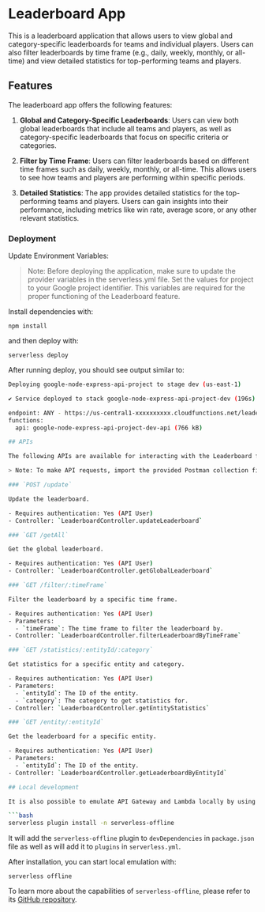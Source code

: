# Leaderboard App

This is a leaderboard application that allows users to view global and category-specific leaderboards for teams and individual players. Users can also filter leaderboards by time frame (e.g., daily, weekly, monthly, or all-time) and view detailed statistics for top-performing teams and players.

## Features

The leaderboard app offers the following features:

1. **Global and Category-Specific Leaderboards**: Users can view both global leaderboards that include all teams and players, as well as category-specific leaderboards that focus on specific criteria or categories.

2. **Filter by Time Frame**: Users can filter leaderboards based on different time frames such as daily, weekly, monthly, or all-time. This allows users to see how teams and players are performing within specific periods.

3. **Detailed Statistics**: The app provides detailed statistics for the top-performing teams and players. Users can gain insights into their performance, including metrics like win rate, average score, or any other relevant statistics.

### Deployment

Update Environment Variables:

> Note: Before deploying the application, make sure to update the provider variables in the serverless.yml file. Set the values for project to your Google project identifier. This variables are required for the proper functioning of the Leaderboard feature.

Install dependencies with:

```
npm install
```

and then deploy with:

```
serverless deploy
```

After running deploy, you should see output similar to:

```bash
Deploying google-node-express-api-project to stage dev (us-east-1)

✔ Service deployed to stack google-node-express-api-project-dev (196s)

endpoint: ANY - https://us-central1-xxxxxxxxxx.cloudfunctions.net/leaderboards-dev-service
functions:
  api: google-node-express-api-project-dev-api (766 kB)

## APIs

The following APIs are available for interacting with the Leaderboard feature. Please use the provided Postman collection file to access these APIs.

> Note: To make API requests, import the provided Postman collection file `serverless-trivia-game.postman_collection.json` into Postman. The collection includes pre-configured requests for each API endpoint, making it easy to test and interact with the Leaderboard feature.

### `POST /update`

Update the leaderboard.

- Requires authentication: Yes (API User)
- Controller: `LeaderboardController.updateLeaderboard`

### `GET /getAll`

Get the global leaderboard.

- Requires authentication: Yes (API User)
- Controller: `LeaderboardController.getGlobalLeaderboard`

### `GET /filter/:timeFrame`

Filter the leaderboard by a specific time frame.

- Requires authentication: Yes (API User)
- Parameters:
  - `timeFrame`: The time frame to filter the leaderboard by.
- Controller: `LeaderboardController.filterLeaderboardByTimeFrame`

### `GET /statistics/:entityId/:category`

Get statistics for a specific entity and category.

- Requires authentication: Yes (API User)
- Parameters:
  - `entityId`: The ID of the entity.
  - `category`: The category to get statistics for.
- Controller: `LeaderboardController.getEntityStatistics`

### `GET /entity/:entityId`

Get the leaderboard for a specific entity.

- Requires authentication: Yes (API User)
- Parameters:
  - `entityId`: The ID of the entity.
- Controller: `LeaderboardController.getLeaderboardByEntityId`

## Local development

It is also possible to emulate API Gateway and Lambda locally by using `serverless-offline` plugin. In order to do that, execute the following command:

```bash
serverless plugin install -n serverless-offline
```

It will add the `serverless-offline` plugin to `devDependencies` in `package.json` file as well as will add it to `plugins` in `serverless.yml`.

After installation, you can start local emulation with:

```
serverless offline
```

To learn more about the capabilities of `serverless-offline`, please refer to its [GitHub repository](https://github.com/dherault/serverless-offline).
